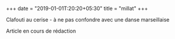 +++
date = "2019-01-01T:20:20+05:30"
title = "millat"
+++

Clafouti au cerise - à ne pas confondre avec une danse marseillaise
<!--more-->
Article en cours de rédaction

> 
